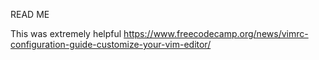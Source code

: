 READ ME

This was extremely helpful
https://www.freecodecamp.org/news/vimrc-configuration-guide-customize-your-vim-editor/
